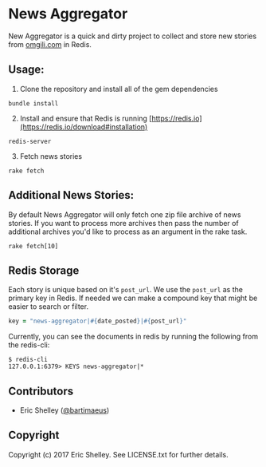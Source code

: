 # News Aggregator

New Aggregator is a quick and dirty project to collect and store new stories from [omgili.com](http://omgili.com) in Redis.

## Usage:

1. Clone the repository and install all of the gem dependencies

  `bundle install`

2. Install and ensure that Redis is running [https://redis.io](https://redis.io/download#installation)

  `redis-server`

3. Fetch news stories

  `rake fetch`

## Additional News Stories:

By default News Aggregator will only fetch one zip file archive of news stories. If you want to process more archives then pass the number of additional archives you'd like to process as an argument in the rake task.

`rake fetch[10]`

## Redis Storage

Each story is unique based on it's `post_url`. We use the `post_url` as the primary key in Redis. If needed we can make a compound key that might be easier to search or filter.

```ruby
key = "news-aggregator|#{date_posted}|#{post_url}"
```

Currently, you can see the documents in redis by running the following from the redis-cli:

```
$ redis-cli
127.0.0.1:6379> KEYS news-aggregator|*
```

## Contributors

 * Eric Shelley ([@bartimaeus](https://github.com/bartimaeus))

## Copyright

Copyright (c) 2017 Eric Shelley. See LICENSE.txt for further details.
